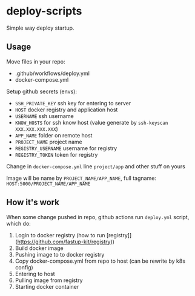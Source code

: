 # deploy-scripts

Simple way deploy startup.

## Usage

Move files in your repo:

-   .github/workflows/deploy.yml
-   docker-compose.yml

Setup github secrets (envs):

-   `SSH_PRIVATE_KEY` ssh key for entering to server
-   `HOST` docker registry and application host
-   `USERNAME` ssh username
-   `KNOW_HOSTS` for ssh know host (value generate by `ssh-keyscan XXX.XXX.XXX.XXX`)
-   `APP_NAME` folder on remote host
-   `PROJECT_NAME` project name
-   `REGISTRY_USERNAME` username for registry
-   `REGISTRY_TOKEN` token for registry

Change in `docker-compose.yml` line `project/app` and other stuff on yours

Image will be name by `PROJECT_NAME/APP_NAME`, full tagname: `HOST:5000/PROJECT_NAME/APP_NAME`

## How it's work

When some change pushed in repo, github actions run `deploy.yml` script, which do:

1. Login to docker registry (how to run [registry]](https://github.com/fastup-kit/registry))
2. Build docker image
3. Pushing image to to docker registry
4. Copy docker-compose.yml from repo to host (can be rewrite by k8s config)
5. Entering to host
6. Pulling image from registry
7. Starting docker container
